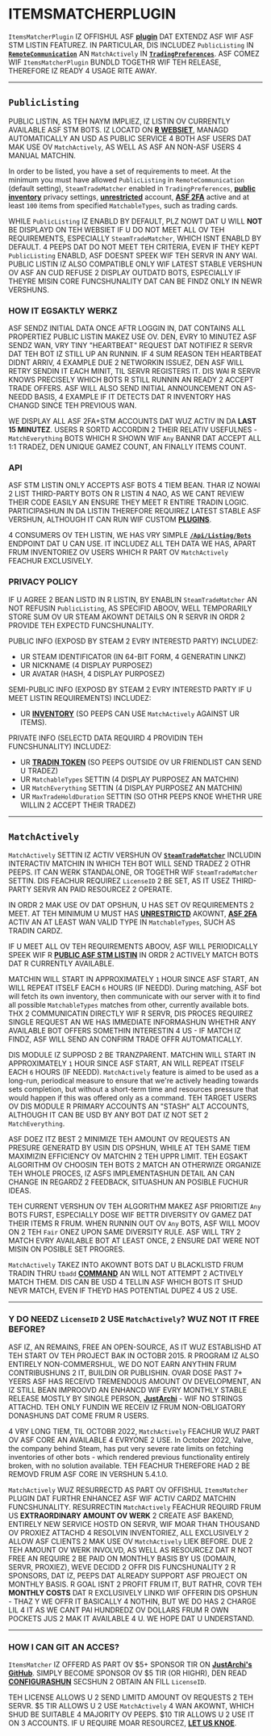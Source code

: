 # ITEMSMATCHERPLUGIN

`ItemsMatcherPlugin` IZ OFFISHUL ASF **[plugin](https://github.com/JustArchiNET/ArchiSteamFarm/wiki/Plugins-lol-US)** DAT EXTENDZ ASF WIF ASF STM LISTIN FEATUREZ. IN PARTICULAR, DIS INCLUDEZ `PublicListing` IN **[`RemoteCommunication`](https://github.com/JustArchiNET/ArchiSteamFarm/wiki/Configuration-lol-US#remotecommunication)** AN `MatchActively` IN **[`TradingPreferences`](https://github.com/JustArchiNET/ArchiSteamFarm/wiki/Configuration-lol-US#tradingpreferences)**. ASF COMEZ WIF `ItemsMatcherPlugin` BUNDLD TOGETHR WIF TEH RELEASE, THEREFORE IZ READY 4 USAGE RITE AWAY.

---

## `PublicListing`

PUBLIC LISTIN, AS TEH NAYM IMPLIEZ, IZ LISTIN OV CURRENTLY AVAILABLE ASF STM BOTS. IZ LOCATD ON **[R WEBSIET](https://asf.justarchi.net/STM)**, MANAGD AUTOMATICALLY AN USD AS PUBLIC SERVICE 4 BOTH ASF USERS DAT MAK USE OV `MatchActively`, AS WELL AS ASF AN NON-ASF USERS 4 MANUAL MATCHIN.

In order to be listed, you have a set of requirements to meet. At the minimum you must have allowed `PublicListing` in `RemoteCommunication` (default setting), `SteamTradeMatcher` enabled in `TradingPreferences`, **[public inventory](https://steamcommunity.com/my/edit/settings)** privacy settings, **[unrestricted](https://support.steampowered.com/kb_article.php?ref=3330-IAGK-7663)** account, **[ASF 2FA](https://github.com/JustArchiNET/ArchiSteamFarm/wiki/Two-factor-authentication#asf-2fa)** active and at least `100` items from specified `MatchableTypes`, such as trading cards.

WHILE `PublicListing` IZ ENABLD BY DEFAULT, PLZ NOWT DAT U WILL **NOT** BE DISPLAYD ON TEH WEBSIET IF U DO NOT MEET ALL OV TEH REQUIREMENTS, ESPECIALLY `SteamTradeMatcher`, WHICH ISNT ENABLD BY DEFAULT. 4 PEEPS DAT DO NOT MEET TEH CRITERIA, EVEN IF THEY KEPT `PublicListing` ENABLD, ASF DOESNT SPEEK WIF TEH SERVR IN ANY WAI. PUBLIC LISTIN IZ ALSO COMPATIBLE ONLY WIF LATEST STABLE VERSHUN OV ASF AN CUD REFUSE 2 DISPLAY OUTDATD BOTS, ESPECIALLY IF THEYRE MISIN CORE FUNCSHUNALITY DAT CAN BE FINDZ ONLY IN NEWR VERSHUNS.

### HOW IT EGSAKTLY WERKZ

ASF SENDZ INITIAL DATA ONCE AFTR LOGGIN IN, DAT CONTAINS ALL PROPERTIEZ PUBLIC LISTIN MAKEZ USE OV. DEN, EVRY 10 MINUTEZ ASF SENDZ WAN, VRY TINY "HEARTBEAT" REQUEST DAT NOTIFIEZ R SERVR DAT TEH BOT IZ STILL UP AN RUNNIN. IF 4 SUM REASON TEH HEARTBEAT DIDNT ARRIV, 4 EXAMPLE DUE 2 NETWORKIN ISSUEZ, DEN ASF WILL RETRY SENDIN IT EACH MINIT, TIL SERVR REGISTERS IT. DIS WAI R SERVR KNOWS PRECISELY WHICH BOTS R STILL RUNNIN AN READY 2 ACCEPT TRADE OFFERS. ASF WILL ALSO SEND INITIAL ANNOUNCEMENT ON AS-NEEDD BASIS, 4 EXAMPLE IF IT DETECTS DAT R INVENTORY HAS CHANGD SINCE TEH PREVIOUS WAN.

WE DISPLAY ALL ASF 2FA+STM ACCOUNTS DAT WUZ ACTIV IN DA **LAST 15 MINUTEZ**. USERS R SORTD ACCORDIN 2 THEIR RELATIV USEFULNES - `MatchEverything` BOTS WHICH R SHOWN WIF `Any` BANNR DAT ACCEPT ALL 1:1 TRADEZ, DEN UNIQUE GAMEZ COUNT, AN FINALLY ITEMS COUNT.

### API

ASF STM LISTIN ONLY ACCEPTS ASF BOTS 4 TIEM BEAN. THAR IZ NOWAI 2 LIST THIRD-PARTY BOTS ON R LISTIN 4 NAO, AS WE CANT REVIEW THEIR CODE EASILY AN ENSURE THEY MEET R ENTIRE TRADIN LOGIC. PARTICIPASHUN IN DA LISTIN THEREFORE REQUIREZ LATEST STABLE ASF VERSHUN, ALTHOUGH IT CAN RUN WIF CUSTOM **[PLUGINS](https://github.com/JustArchiNET/ArchiSteamFarm/wiki/Plugins-lol-US)**.

4 CONSUMERS OV TEH LISTIN, WE HAS VRY SIMPLE **[`/Api/Listing/Bots`](https://asf.justarchi.net/Api/Listing/Bots)** ENDPOINT DAT U CAN USE. IT INCLUDEZ ALL TEH DATA WE HAS, APART FRUM INVENTORIEZ OV USERS WHICH R PART OV `MatchActively` FEACHUR EXCLUSIVELY.

### PRIVACY POLICY

IF U AGREE 2 BEAN LISTD IN R LISTIN, BY ENABLIN `SteamTradeMatcher` AN NOT REFUSIN `PublicListing`, AS SPECIFID ABOOV, WELL TEMPORARILY STORE SUM OV UR STEAM AKOWNT DETAILS ON R SERVR IN ORDR 2 PROVIDE TEH EXPECTD FUNCSHUNALITY.

PUBLIC INFO (EXPOSD BY STEAM 2 EVRY INTERESTD PARTY) INCLUDEZ:
- UR STEAM IDENTIFICATOR (IN 64-BIT FORM, 4 GENERATIN LINKZ)
- UR NICKNAME (4 DISPLAY PURPOSEZ)
- UR AVATAR (HASH, 4 DISPLAY PURPOSEZ)

SEMI-PUBLIC INFO (EXPOSD BY STEAM 2 EVRY INTERESTD PARTY IF U MEET LISTIN REQUIREMENTS) INCLUDEZ:
- UR **[INVENTORY](https://steamcommunity.com/my/inventory/#753_6)** (SO PEEPS CAN USE `MatchActively` AGAINST UR ITEMS).

PRIVATE INFO (SELECTD DATA REQUIRD 4 PROVIDIN TEH FUNCSHUNALITY) INCLUDEZ:
- UR **[TRADIN TOKEN](https://steamcommunity.com/my/tradeoffers/privacy)** (SO PEEPS OUTSIDE OV UR FRIENDLIST CAN SEND U TRADEZ)
- UR `MatchableTypes` SETTIN (4 DISPLAY PURPOSEZ AN MATCHIN)
- UR `MatchEverything` SETTIN (4 DISPLAY PURPOSEZ AN MATCHIN)
- UR `MaxTradeHoldDuration` SETTIN (SO OTHR PEEPS KNOE WHETHR URE WILLIN 2 ACCEPT THEIR TRADEZ)

---

## `MatchActively`

`MatchActively` SETTIN IZ ACTIV VERSHUN OV **[`SteamTradeMatcher`](https://github.com/JustArchiNET/ArchiSteamFarm/wiki/Trading#steamtradematcher)** INCLUDIN INTERACTIV MATCHIN IN WHICH TEH BOT WILL SEND TRADEZ 2 OTHR PEEPS. IT CAN WERK STANDALONE, OR TOGETHR WIF `SteamTradeMatcher` SETTIN. DIS FEACHUR REQUIREZ `LicenseID` 2 BE SET, AS IT USEZ THIRD-PARTY SERVR AN PAID RESOURCEZ 2 OPERATE.

IN ORDR 2 MAK USE OV DAT OPSHUN, U HAS SET OV REQUIREMENTS 2 MEET. AT TEH MINIMUM U MUST HAS **[UNRESTRICTD](https://support.steampowered.com/kb_article.php?ref=3330-IAGK-7663)** AKOWNT, **[ASF 2FA](https://github.com/JustArchiNET/ArchiSteamFarm/wiki/Two-factor-authentication-lol-US#asf-2fa)** ACTIV AN AT LEAST WAN VALID TYPE IN `MatchableTypes`, SUCH AS TRADIN CARDZ.

IF U MEET ALL OV TEH REQUIREMENTS ABOOV, ASF WILL PERIODICALLY SPEEK WIF R **[PUBLIC ASF STM LISTIN](#publiclisting)** IN ORDR 2 ACTIVELY MATCH BOTS DAT R CURRENTLY AVAILABLE.

MATCHIN WILL START IN APPROXIMATELY `1` HOUR SINCE ASF START, AN WILL REPEAT ITSELF EACH `6` HOURS (IF NEEDD). During matching, ASF bot will fetch its own inventory, then communicate with our server with it to find all possible `MatchableTypes` matches from other, currently available bots. THX 2 COMMUNICATIN DIRECTLY WIF R SERVR, DIS PROCES REQUIREZ SINGLE REQUEST AN WE HAS IMMEDIATE INFORMASHUN WHETHR ANY AVAILABLE BOT OFFERS SOMETHIN INTERESTIN 4 US - IF MATCH IZ FINDZ, ASF WILL SEND AN CONFIRM TRADE OFFR AUTOMATICALLY.

DIS MODULE IZ SUPPOSD 2 BE TRANZPARENT. MATCHIN WILL START IN APPROXIMATELY `1` HOUR SINCE ASF START, AN WILL REPEAT ITSELF EACH `6` HOURS (IF NEEDD). `MatchActively` feature is aimed to be used as a long-run, periodical measure to ensure that we're actively heading towards sets completion, but without a short-term time and resources pressure that would happen if this was offered only as a command. TEH TARGET USERS OV DIS MODULE R PRIMARY ACCOUNTS AN "STASH" ALT ACCOUNTS, ALTHOUGH IT CAN BE USD BY ANY BOT DAT IZ NOT SET 2 `MatchEverything`.

ASF DOEZ ITZ BEST 2 MINIMIZE TEH AMOUNT OV REQUESTS AN PRESURE GENERATD BY USIN DIS OPSHUN, WHILE AT TEH SAME TIEM MAXIMIZIN EFFICIENCY OV MATCHIN 2 TEH UPPR LIMIT. TEH EGSAKT ALGORITHM OV CHOOSIN TEH BOTS 2 MATCH AN OTHERWIZE ORGANIZE TEH WHOLE PROCES, IZ ASFS IMPLEMENTASHUN DETAIL AN CAN CHANGE IN REGARDZ 2 FEEDBACK, SITUASHUN AN POSIBLE FUCHUR IDEAS.

TEH CURRENT VERSHUN OV TEH ALGORITHM MAKEZ ASF PRIORITIZE `Any` BOTS FURST, ESPECIALLY DOSE WIF BETTR DIVERSITY OV GAMEZ DAT THEIR ITEMS R FRUM. WHEN RUNNIN OUT OV `Any` BOTS, ASF WILL MOOV ON 2 TEH `Fair` ONEZ UPON SAME DIVERSITY RULE. ASF WILL TRY 2 MATCH EVRY AVAILABLE BOT AT LEAST ONCE, 2 ENSURE DAT WERE NOT MISIN ON POSIBLE SET PROGRES.

`MatchActively` TAKEZ INTO AKOWNT BOTS DAT U BLACKLISTD FRUM TRADIN THRU `tbadd` **[COMMAND](https://github.com/JustArchiNET/ArchiSteamFarm/wiki/Commands-lol-US)** AN WILL NOT ATTEMPT 2 ACTIVELY MATCH THEM. DIS CAN BE USD 4 TELLIN ASF WHICH BOTS IT SHUD NEVR MATCH, EVEN IF THEYD HAS POTENTIAL DUPEZ 4 US 2 USE.

---

### Y DO NEEDZ `LicenseID` 2 USE `MatchActively`? WUZ NOT IT FREE BEFORE?

ASF IZ, AN REMAINS, FREE AN OPEN-SOURCE, AS IT WUZ ESTABLISHD AT TEH START OV TEH PROJECT BAK IN OCTOBR 2015. R PROGRAM IZ ALSO ENTIRELY NON-COMMERSHUL, WE DO NOT EARN ANYTHIN FRUM CONTRIBUSHUNS 2 IT, BUILDIN OR PUBLISHIN. OVAR DOSE PAST 7+ YEERS ASF HAS RECEIVD TREMENDOUS AMOUNT OV DEVELOPMENT, AN IZ STILL BEAN IMPROOVD AN ENHANCD WIF EVRY MONTHLY STABLE RELEASE MOSTLY BY SINGLE PERSON, **[JustArchi](https://github.com/JustArchi)** - WIF NO STRINGS ATTACHD. TEH ONLY FUNDIN WE RECEIV IZ FRUM NON-OBLIGATORY DONASHUNS DAT COME FRUM R USERS.

4 VRY LONG TIEM, TIL OCTOBR 2022, `MatchActively` FEACHUR WUZ PART OV ASF CORE AN AVAILABLE 4 EVRYONE 2 USE. In October 2022, Valve, the company behind Steam, has put very severe rate limits on fetching inventories of other bots - which rendered previous functionality entirely broken, with no solution available. TEH FEACHUR THEREFORE HAD 2 BE REMOVD FRUM ASF CORE IN VERSHUN 5.4.1.0.

`MatchActively` WUZ RESURRECTD AS PART OV OFFISHUL `ItemsMatcher` PLUGIN DAT FURTHR ENHANCEZ ASF WIF ACTIV CARDZ MATCHIN FUNCSHUNALITY. RESURRECTIN `MatchActively` FEACHUR REQUIRD FRUM US **EXTRAORDINARY AMOUNT OV WERK** 2 CREATE ASF BAKEND, ENTIRELY NEW SERVICE HOSTD ON SERVR, WIF MOAR THAN THOUSAND OV PROXIEZ ATTACHD 4 RESOLVIN INVENTORIEZ, ALL EXCLUSIVELY 2 ALLOW ASF CLIENTS 2 MAK USE OV `MatchActively` LIEK BEFORE. DUE 2 TEH AMOUNT OV WERK INVOLVD, AS WELL AS RESOURCEZ DAT R NOT FREE AN REQUIRE 2 BE PAID ON MONTHLY BASIS BY US (DOMAIN, SERVR, PROXIEZ), WEVE DECIDD 2 OFFR DIS FUNCSHUNALITY 2 R SPONSORS, DAT IZ, PEEPS DAT ALREADY SUPPORT ASF PROJECT ON MONTHLY BASIS. R GOAL ISNT 2 PROFIT FRUM IT, BUT RATHR, COVR TEH **MONTHLY COSTS** DAT R EXCLUSIVELY LINKD WIF OFFERIN DIS OPSHUN - THAZ Y WE OFFR IT BASICALLY 4 NOTHIN, BUT WE DO HAS 2 CHARGE LIL 4 IT AS WE CANT PAI HUNDREDZ OV DOLLARS FRUM R OWN POCKETS JUS 2 MAK IT AVAILABLE 4 U. WE HOPE DAT U UNDERSTAND.

---

### HOW I CAN GIT AN ACCES?

`ItemsMatcher` IZ OFFERD AS PART OV $5+ SPONSOR TIR ON **[JustArchi's GitHub](https://github.com/sponsors/JustArchi)**. SIMPLY BECOME SPONSOR OV $5 TIR (OR HIGHR), DEN READ **[CONFIGURASHUN](https://github.com/JustArchiNET/ArchiSteamFarm/wiki/Configuration-lol-US#licenseid)** SECSHUN 2 OBTAIN AN FILL `LicenseID`.

TEH LICENSE ALLOWS U 2 SEND LIMITD AMOUNT OV REQUESTS 2 TEH SERVR. $5 TIR ALLOWS U 2 USE `MatchActively` 4 WAN AKOWNT, WHICH SHUD BE SUITABLE 4 MAJORITY OV PEEPS. $10 TIR ALLOWS U 2 USE IT ON 3 ACCOUNTS. IF U REQUIRE MOAR RESOURCEZ, **[LET US KNOE](mailto:ASF@JustArchi.net)**.